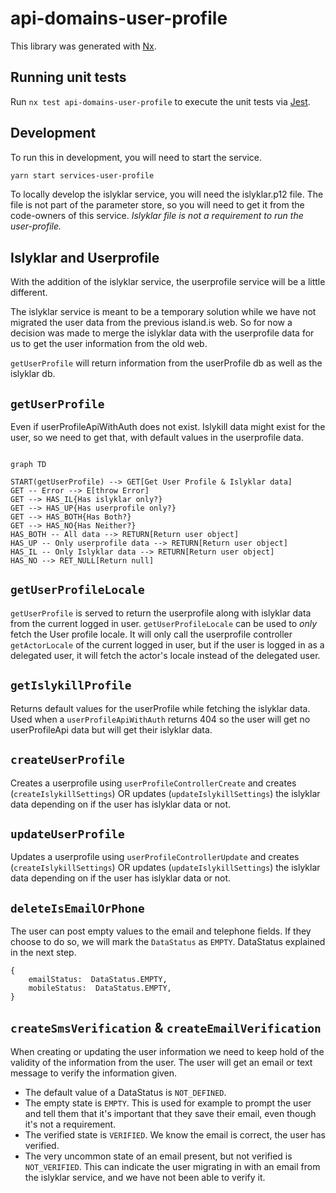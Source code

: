 # api-domains-user-profile

This library was generated with [Nx](https://nx.dev).

## Running unit tests

Run `nx test api-domains-user-profile` to execute the unit tests via [Jest](https://jestjs.io).

## Development

To run this in development, you will need to start the service.

```bash
yarn start services-user-profile
```

To locally develop the islyklar service, you will need the islyklar.p12 file. The file is not part of the parameter store, so you will need to get it from the code-owners of this service.
_Islyklar file is not a requirement to run the user-profile._

## Islyklar and Userprofile

With the addition of the islyklar service, the userprofile service will be a little different.

The islyklar service is meant to be a temporary solution while we have not migrated the user data from the previous island.is web. So for now a decision was made to merge the islyklar data with the userprofile data for us to get the user information from the old web.

`getUserProfile` will return information from the userProfile db as well as the islyklar db.

## `getUserProfile`

Even if userProfileApiWithAuth does not exist.
Islykill data might exist for the user, so we need to get that, with default values in the userprofile data.

```mermaid

graph TD

START(getUserProfile) --> GET[Get User Profile & Islyklar data]
GET -- Error --> E[throw Error]
GET --> HAS_IL{Has islyklar only?}
GET --> HAS_UP{Has userprofile only?}
GET --> HAS_BOTH{Has Both?}
GET --> HAS_NO{Has Neither?}
HAS_BOTH -- All data --> RETURN[Return user object]
HAS_UP -- Only userprofile data --> RETURN[Return user object]
HAS_IL -- Only Islyklar data --> RETURN[Return user object]
HAS_NO --> RET_NULL[Return null]
```

## `getUserProfileLocale`

`getUserProfile` is served to return the userprofile along with islyklar data from the current logged in user. `getUserProfileLocale` can be used to _only_ fetch the User profile locale. It will only call the userprofile controller `getActorLocale` of the current logged in user, but if the user is logged in as a delegated user, it will fetch the actor's locale instead of the delegated user.

## `getIslykillProfile`

Returns default values for the userProfile while fetching the islyklar data. Used when a `userProfileApiWithAuth` returns 404 so the user will get no userProfileApi data but will get their islyklar data.

## `createUserProfile`

Creates a userprofile using `userProfileControllerCreate` and creates (`createIslykillSettings`) OR updates (`updateIslykillSettings`) the islyklar data depending on if the user has islyklar data or not.

## `updateUserProfile`

Updates a userprofile using `userProfileControllerUpdate` and creates (`createIslykillSettings`) OR updates (`updateIslykillSettings`) the islyklar data depending on if the user has islyklar data or not.

## `deleteIsEmailOrPhone`

The user can post empty values to the email and telephone fields. If they choose to do so, we will mark the `DataStatus` as `EMPTY`. DataStatus explained in the next step.

```
{
	emailStatus:  DataStatus.EMPTY,
	mobileStatus:  DataStatus.EMPTY,
}
```

## `createSmsVerification` & `createEmailVerification`

When creating or updating the user information we need to keep hold of the validity of the information from the user. The user will get an email or text message to verify the information given.

- The default value of a DataStatus is `NOT_DEFINED`.
- The empty state is `EMPTY`. This is used for example to prompt the user and tell them that it's important that they save their email, even though it's not a requirement.
- The verified state is `VERIFIED`. We know the email is correct, the user has verified.
- The very uncommon state of an email present, but not verified is `NOT_VERIFIED`. This can indicate the user migrating in with an email from the islyklar service, and we have not been able to verify it.
